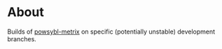 # About

Builds of [powsybl-metrix](https://github.com/powsybl/powsybl-metrix) on specific (potentially unstable) development branches.
